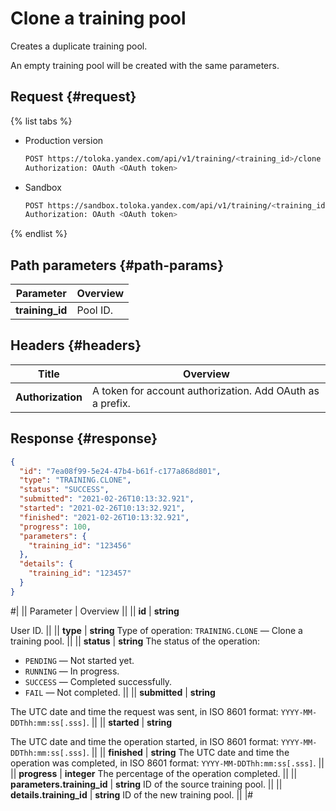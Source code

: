 # Clone a training pool

Creates a duplicate training pool.

An empty training pool will be created with the same parameters.

## Request {#request}

{% list tabs %}

- Production version

    ```bash
    POST https://toloka.yandex.com/api/v1/training/<training_id>/clone
    Authorization: OAuth <OAuth token>
    ```

- Sandbox

    ```bash
    POST https://sandbox.toloka.yandex.com/api/v1/training/<training_id>/clone
    Authorization: OAuth <OAuth token>
    ```

{% endlist %}

## Path parameters {#path-params}

Parameter | Overview
----- | -----
**training_id** | Pool ID.

## Headers {#headers}

Title | Overview
----- | -----
**Authorization** | A token for account authorization. Add OAuth as a prefix.

## Response {#response}

```json
{
  "id": "7ea08f99-5e24-47b4-b61f-c177a868d801",
  "type": "TRAINING.CLONE",
  "status": "SUCCESS",
  "submitted": "2021-02-26T10:13:32.921",
  "started": "2021-02-26T10:13:32.921",
  "finished": "2021-02-26T10:13:32.921",
  "progress": 100,
  "parameters": {
    "training_id": "123456"
  },
  "details": {
    "training_id": "123457"
  }
}
```

#|
|| Parameter | Overview ||
|| **id** | **string**

User ID. ||
|| **type** | **string**
Type of operation: `TRAINING.CLONE` — Clone a training pool. ||
|| **status** | **string**
The status of the operation:

- `PENDING` — Not started yet.
- `RUNNING` — In progress.
- `SUCCESS` — Completed successfully.
- `FAIL` — Not completed. ||
|| **submitted** | **string**

The UTC date and time the request was sent, in ISO 8601 format: `YYYY-MM-DDThh:mm:ss[.sss]`. ||
|| **started** | **string**

The UTC date and time the operation started, in ISO 8601 format: `YYYY-MM-DDThh:mm:ss[.sss]`. ||
|| **finished** | **string**
The UTC date and time the operation was completed, in ISO 8601 format: `YYYY-MM-DDThh:mm:ss[.sss]`. ||
|| **progress** | **integer**
The percentage of the operation completed. ||
|| **parameters.training_id** | **string**
ID of the source training pool. ||
|| **details.training_id** | **string**
ID of the new training pool. ||
|#
